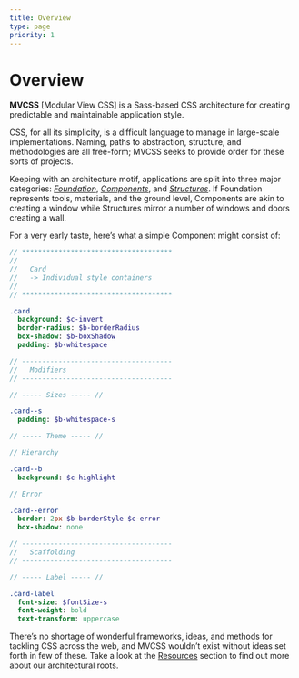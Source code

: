 ```yaml
---
title: Overview
type: page
priority: 1
---
```


Overview
========

**MVCSS** [Modular View CSS] is a Sass-based CSS architecture for creating predictable and maintainable application style.

CSS, for all its simplicity, is a difficult language to manage in large-scale implementations. Naming, paths to abstraction, structure, and methodologies are all free-form; MVCSS seeks to provide order for these sorts of projects.

Keeping with an architecture motif, applications are split into three major categories: [*Foundation*][foundation], [*Components*][components], and [*Structures*][structures]. If Foundation represents tools, materials, and the ground level, Components are akin to creating a window while Structures mirror a number of windows and doors creating a wall.

For a very early taste, here’s what a simple Component might consist of:

```sass
// *************************************
//
//   Card
//   -> Individual style containers
//
// *************************************

.card
  background: $c-invert
  border-radius: $b-borderRadius
  box-shadow: $b-boxShadow
  padding: $b-whitespace

// -------------------------------------
//   Modifiers
// -------------------------------------

// ----- Sizes ----- //

.card--s
  padding: $b-whitespace-s

// ----- Theme ----- //

// Hierarchy

.card--b
  background: $c-highlight

// Error

.card--error
  border: 2px $b-borderStyle $c-error
  box-shadow: none

// -------------------------------------
//   Scaffolding
// -------------------------------------

// ----- Label ----- //

.card-label
  font-size: $fontSize-s
  font-weight: bold
  text-transform: uppercase
```

There’s no shortage of wonderful frameworks, ideas, and methods for tackling CSS across the web, and MVCSS wouldn’t exist without ideas set forth in few of these. Take a look at the [Resources][resources] section to find out more about our architectural roots.


[components]: /components
[foundation]: /foundation
[resources]: /resources
[structures]: /structures
